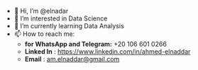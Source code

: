 - 👋 Hi, I’m @elnadar
- 👀 I’m interested in Data Science
- 🌱 I’m currently learning Data Analysis
- 📫 How to reach me:
    * __for WhatsApp and Telegram:__ +20 106 601 0266
    * __Linked In__ : https://www.linkedin.com/in/ahmed-elnaddar
    * __Email__ : am.elnaddar@gmail.com

<!---
elnadar/elnadar is a ✨ special ✨ repository because its `README.md` (this file) appears on your GitHub profile.
You can click the Preview link to take a look at your changes.
--->
